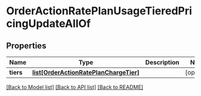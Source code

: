 # OrderActionRatePlanUsageTieredPricingUpdateAllOf

## Properties
Name | Type | Description | Notes
------------ | ------------- | ------------- | -------------
**tiers** | [**list[OrderActionRatePlanChargeTier]**](OrderActionRatePlanChargeTier.md) |  | [optional] 

[[Back to Model list]](../README.md#documentation-for-models) [[Back to API list]](../README.md#documentation-for-api-endpoints) [[Back to README]](../README.md)


